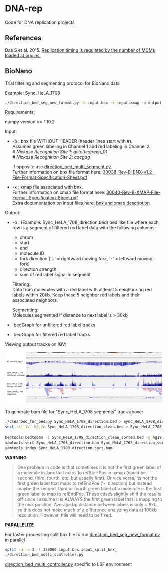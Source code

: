 # DNA-rep
Code for DNA replication projects
## References
Das S et al. 2015. [Replication timing is regulated by the number of MCMs loaded at origins.](http://genome.cshlp.org/content/25/12/1886.abstract)

## BioNano
Trial filtering and segmenting protocol for BioNano data

Example: Sync_HeLA_1708

```bash
./direction_bed_seg_new_format.py -b input.bnx -x input.xmap -o output.bed
```
Requirements:

numpy version >= 1.10.2 

Input:
* -b : bnx file WITHOUT HEADER (header lines start with #).  
 Assumes green labeling in Channel 1 and red labeling in Channel 2.  
 *\# Nickase Recognition Site 1:   gctcttc;green_01*  
 *\# Nickase Recognition Site 2:   cacgag*  
 
  If opposite use [direction_bed_multi_segment.py](BioNano/direction_bed_multi_segment.py).  
  Further information on bnx file format here: [30038-Rev-B-BNX-v1.2-File-Format-Specification-Sheet.pdf](https://bionanogenomics.com/wp-content/uploads/2017/03/30038-Rev-B-BNX-v1.2-File-Format-Specification-Sheet.pdf)
* -x : xmap file associated with bnx.  
  Further information on xmap file format here: [30040-Rev-B-XMAP-File-Format-Specification-Sheet.pdf](https://bionanogenomics.com/wp-content/uploads/2017/03/30040-Rev-B-XMAP-File-Format-Specification-Sheet.pdf)  
  Extra documentation on input files here: [bnx and xmap description](https://www.dropbox.com/s/ve11ifaitjfkgja/bubbleDNA_filedescription_ver2.docx?dl=0)
  
Output: 

* -o : (Example: Sync_HeLA_1708_direction.bed) bed like file where each row is a segment of filtered red label data with the following columns:
    * chrom
    * start
    * end
    * molecule ID
    * fork direction ('+' = rightward moving fork, '-' = leftward moving fork)
    * direction strength
    * sum of red label signal in segment
    
    Filtering:  
    Data from molecules with a red label with at least 5 neighboring red labels within 20kb. Keep these 5 neighbor red labels and their associated neighbors. 
    
    Segmenting:  
    Molecules segmented if distance to next label is > 30kb

* .bedGraph for unfiltered red label tracks
* .bedGraph for filtered red label tracks

Viewing output tracks on IGV:

![Alt](BioNano/Sync_HeLA_1708_ex.PNG)

To generate bam file for "Sync_HeLA_1708 segments" track above:
```bash
./cleanbed_for_bed.py Sync_HeLA_1708_direction.bed > Sync_HeLA_1708_direction_clean.bed
sort -k1,1V -k2,2n Sync_HeLA_1708_direction_clean.bed > Sync_HeLA_1708_direction_clean_sorted.bed

bedtools bedtobam -i Sync_HeLA_1708_direction_clean_sorted.bed -g hg19.genome > Sync_HeLA_1708_direction.bam
samtools sort Sync_HeLA_1708_direction.bam Sync_HeLA_1708_direction_sort
samtools index Sync_HeLA_1708_direction_sort.bam
```
**WARNING**
> One problem in code is that sometimes it is not the first green label of a molecule in .bnx that maps to refStartPos in .xmap (could be  second, third, fourth, etc. but usually first). Or vice versa, its not the first green label that maps to refEndPos ('-' direction)  but instead maybe the second, third or fourth green label of a molecule is the first green label to map to refEndPos. These cases slightly shift the results off since I assume it is ALWAYS the first green label that is mapping to the nick position. Average bp distance between labels is only ~ 9kb, so this does not make much of a difference analyzing data at 100kb resolution. However, this will need to be fixed.

**PARALLELIZE**

For faster processing split bnx file to run [direction_bed_seg_new_format.py](BioNano/direction_bed_seg_new_format.py) in parallel

```bash
split -d -a 3 -l 350000 input.bnx input_split_bnx_
./direction_bed_multi_controller.py
```
[direction_bed_multi_controller.py](BioNano/direction_bed_multi_controller.py) specific to LSF environment
























